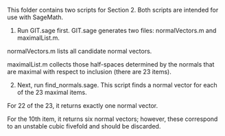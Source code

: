 This folder contains two scripts for Section 2. 
Both scripts are intended for use with SageMath.



1.  Run GIT.sage first.
GIT.sage generates two files: normalVectors.m and maximalList.m.

normalVectors.m lists all candidate normal vectors.

maximalList.m collects those half-spaces determined by the normals that are maximal with respect to inclusion (there are 23 items).



2.  Next, run find_normals.sage.
This script finds a normal vector for each of the 23 maximal items.

For 22 of the 23, it returns exactly one normal vector.

For the 10th item, it returns six normal vectors; however, these correspond to an unstable cubic fivefold and should be discarded.